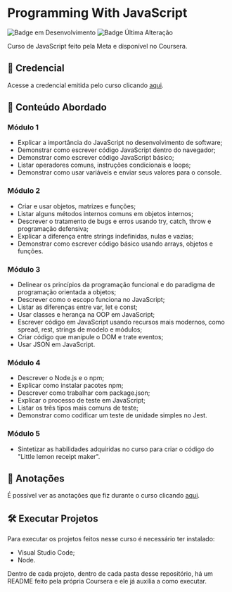 # Programming With JavaScript
![Badge em Desenvolvimento](http://img.shields.io/static/v1?label=Status&message=Finalizado&color=GREEN&style=for-the-badge)
![Badge Última Alteração](http://img.shields.io/static/v1?label=Última%20Versão&message=Dezembro/2024&color=purple&style=for-the-badge)

Curso de JavaScript feito pela Meta e disponível no Coursera.

## 🔑 Credencial
Acesse a credencial emitida pelo curso clicando [aqui](https://www.coursera.org/account/accomplishments/verify/WP5XI3SEZ4PN).

## 📁 Conteúdo Abordado
### Módulo 1 
- Explicar a importância do JavaScript no desenvolvimento de software; 
- Demonstrar como escrever código JavaScript dentro do navegador; 
- Demonstrar como escrever código JavaScript básico; 
- Listar operadores comuns, instruções condicionais e loops; 
- Demonstrar como usar variáveis e enviar seus valores para o console. 

### Módulo 2 
- Criar e usar objetos, matrizes e funções; 
- Listar alguns métodos internos comuns em objetos internos; 
- Descrever o tratamento de bugs e erros usando try, catch, throw e programação defensiva; 
- Explicar a diferença entre strings indefinidas, nulas e vazias; 
- Demonstrar como escrever código básico usando arrays, objetos e funções. 

### Módulo 3 
- Delinear os princípios da programação funcional e do paradigma de programação orientada a objetos; 
- Descrever como o escopo funciona no JavaScript; 
- Listar as diferenças entre var, let e const; 
- Usar classes e herança na OOP em JavaScript; 
- Escrever código em JavaScript usando recursos mais modernos, como spread, rest, strings de modelo e módulos; 
- Criar código que manipule o DOM e trate eventos; 
- Usar JSON em JavaScript. 

### Módulo 4 
- Descrever o Node.js e o npm; 
- Explicar como instalar pacotes npm; 
- Descrever como trabalhar com package.json; 
- Explicar o processo de teste em JavaScript; 
- Listar os três tipos mais comuns de teste; 
- Demonstrar como codificar um teste de unidade simples no Jest. 

### Módulo 5 
- Sintetizar as habilidades adquiridas no curso para criar o código do "Little lemon receipt maker". 

## 📘 Anotações
É possível ver as anotações que fiz durante o curso clicando [aqui](https://1drv.ms/o/c/67e4479bfce9f5a5/EpLf4pXxmuBLuyABzOP-oCABub7eF7LxxoFrUWMb4-6FOA?e=VCmFIs).

## 🛠️ Executar Projetos
Para executar os projetos feitos nesse curso é necessário ter instalado:
- Visual Studio Code;
- Node.

Dentro de cada projeto, dentro de cada pasta desse repositório, há um README feito pela própria Coursera e ele já auxilia a como executar.
